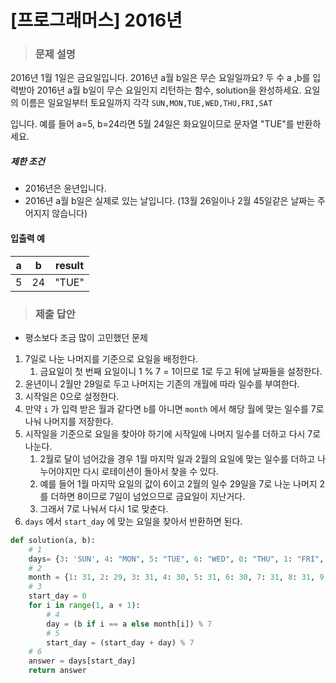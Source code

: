 # [프로그래머스] 2016년

> ### 문제 설명

2016년 1월 1일은 금요일입니다. 2016년 a월 b일은 무슨 요일일까요? 두 수 a ,b를 입력받아 2016년 a월 b일이 무슨 요일인지 리턴하는 함수, solution을 완성하세요. 요일의 이름은 일요일부터 토요일까지 각각 `SUN,MON,TUE,WED,THU,FRI,SAT`

입니다. 예를 들어 a=5, b=24라면 5월 24일은 화요일이므로 문자열 "TUE"를 반환하세요.

##### 제한 조건

- 2016년은 윤년입니다.
- 2016년 a월 b일은 실제로 있는 날입니다. (13월 26일이나 2월 45일같은 날짜는 주어지지 않습니다)

#### 입출력 예

| a    | b    | result |
| ---- | ---- | ------ |
| 5    | 24   | "TUE"  |

> ### 제출 답안 

- 평소보다 조금 많이 고민했던 문제

1. 7일로 나눈 나머지를 기준으로 요일을 배정한다.
   1. 금요일이 첫 번째 요일이니 1 % 7 = 1이므로 1로 두고 뒤에 날짜들을 설정한다.
2. 윤년이니 2월만 29일로 두고 나머지는 기존의 개월에 따라 일수를 부여한다.
3. 시작일은 0으로 설정한다.
4. 만약 `i` 가 입력 받은 월과 같다면 `b`를 아니면 `month` 에서 해당 월에 맞는 일수를 7로 나눠 나머지를 저장한다.
5. 시작일을 기준으로 요일을 찾아야 하기에 시작일에 나머지 일수를 더하고 다시 7로 나눈다.
   1. 2월로 달이 넘어갔을 경우 1월 마지막 일과 2월의 요일에 맞는 일수를 더하고 나누어야지만 다시 로테이션이 돌아서 찾을 수 있다.
   2. 예를 들어 1월 마지막 요일의 값이 6이고 2월의 일수 29일을 7로 나눈 나머지 2를 더하면 8이므로 7일이 넘었으므로 금요일이 지난거다.
   3. 그래서 7로 나눠서 다시 1로 맞춘다.
6. `days` 에서 `start_day` 에 맞는 요일을 찾아서 반환하면 된다.

```python
def solution(a, b):
    # 1
    days= {3: 'SUN', 4: "MON", 5: "TUE", 6: "WED", 0: "THU", 1: "FRI", 2: "SAT"}
    # 2
    month = {1: 31, 2: 29, 3: 31, 4: 30, 5: 31, 6: 30, 7: 31, 8: 31, 9: 30, 10: 31, 11: 30, 12: 31}
    # 3
    start_day = 0
    for i in range(1, a + 1):
        # 4
        day = (b if i == a else month[i]) % 7
        # 5
        start_day = (start_day + day) % 7
    # 6
    answer = days[start_day]
    return answer
```